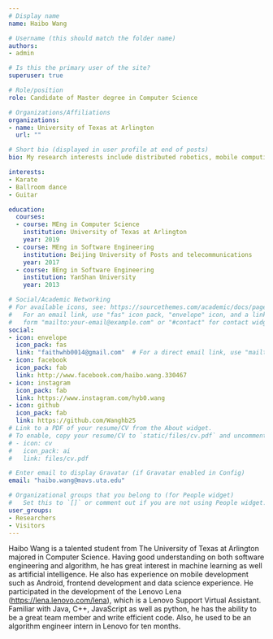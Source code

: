 ```yaml
---
# Display name
name: Haibo Wang

# Username (this should match the folder name)
authors:
- admin

# Is this the primary user of the site?
superuser: true

# Role/position
role: Candidate of Master degree in Computer Science

# Organizations/Affiliations
organizations:
- name: University of Texas at Arlington
  url: ""

# Short bio (displayed in user profile at end of posts)
bio: My research interests include distributed robotics, mobile computing and programmable matter.

interests:
- Karate
- Ballroom dance
- Guitar

education:
  courses:
  - course: MEng in Computer Science
    institution: University of Texas at Arlington
    year: 2019
  - course: MEng in Software Engineering
    institution: Beijing University of Posts and telecommunications
    year: 2017
  - course: BEng in Software Engineering
    institution: YanShan University
    year: 2013

# Social/Academic Networking
# For available icons, see: https://sourcethemes.com/academic/docs/page-builder/#icons
#   For an email link, use "fas" icon pack, "envelope" icon, and a link in the
#   form "mailto:your-email@example.com" or "#contact" for contact widget.
social:
- icon: envelope
  icon_pack: fas
  link: "faithwhb0014@gmail.com"  # For a direct email link, use "mailto:test@example.org".
- icon: facebook
  icon_pack: fab
  link: http://www.facebook.com/haibo.wang.330467
- icon: instagram
  icon_pack: fab
  link: https://www.instagram.com/hyb0.wang
- icon: github
  icon_pack: fab
  link: https://github.com/Wanghb25
# Link to a PDF of your resume/CV from the About widget.
# To enable, copy your resume/CV to `static/files/cv.pdf` and uncomment the lines below.
# - icon: cv
#   icon_pack: ai
#   link: files/cv.pdf

# Enter email to display Gravatar (if Gravatar enabled in Config)
email: "haibo.wang@mavs.uta.edu"

# Organizational groups that you belong to (for People widget)
#   Set this to `[]` or comment out if you are not using People widget.
user_groups:
- Researchers
- Visitors
---
```


Haibo Wang is a talented student from The University of Texas at Arlington majored in Computer Science. Having good understanding on both software engineering and algorithm, he has great interest in machine learning as well as artificial intelligence. He also has experience on mobile development such as Android, frontend development and data science experience.
He participated in the development of the Lenovo Lena (https://lena.lenovo.com/lena), which is a
Lenovo Support Virtual Assistant. Familiar with Java, C++, JavaScript as well as python, he has the ability to be a great team member and write efficient code. Also, he used to be an algorithm engineer intern in Lenovo for ten months.
